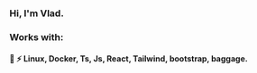 ### Hi, I'm Vlad.
### Works with:  
<h4> 💬 ⚡ Linux, Docker, Ts, Js, React, Tailwind, bootstrap, baggage.</h4>


<!-- ![Vlados GitHub stats](https://github-readme-stats.vercel.app/api?username=Vladosdeadly&show_icons=true&theme=radical&hide=contribs,prs) -->⠀


<!-- ![Vlados GitHub stats](https://github-readme-stats.vercel.app/api?username=Vladosdeadly&show_icons=true&theme=radical&count_private=true)  -->⠀⠀⠀⠀
⠀⠀⠀⠀⠀⠀⠀⠀⠀⠀⠀⠀⠀
<!--
**Vladosdeadly/Vladosdeadly** is a ✨ _special_ ✨ repository because its `README.md` (this file) appears on your GitHub profile.

Here are some ideas to get you started:

- 🔭 I’m currently working on ...
- 🌱 I’m currently learning ...
- 👯 I’m looking to collaborate on ...
- 🤔 I’m looking for help with ...
- 💬 Ask me about ...
- 📫 How to reach me: ...
- 😄 Pronouns: ...
- ⚡ Fun fact: ...
-->
